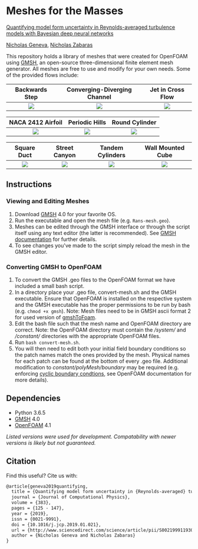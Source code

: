 # Meshes for the Masses

[Quantifying model form uncertainty in Reynolds-averaged turbulence models with Bayesian deep neural networks](https://www.sciencedirect.com/science/article/pii/S0021999119300464)

[Nicholas Geneva](http://nicholasgeneva.com/), [Nicholas Zabaras](https://www.zabaras.com)

This repository holds a library of meshes that were created for OpenFOAM using [GMSH](http://gmsh.info/), an open-source three-dimensional finite element mesh generator. All meshes are free to use and modify for your own needs. Some of the provided flows include:

Backwards Step | Converging-Diverging Channel | Jet in Cross Flow
:-----:|:------:|:-----:
![](../images/meshes/mesh1.png) | ![](../images/meshes/mesh2.png) | ![](../images/meshes/mesh3.png)

NACA 2412 Airfoil | Periodic Hills | Round Cylinder
:-----:|:------:|:-----:
![](../images/meshes/mesh4.png) | ![](../images/meshes/mesh5.png) | ![](../images/meshes/mesh6.png)

Square Duct | Street Canyon | Tandem Cylinders | Wall Mounted Cube | 
:-----:|:------:|:-----:|:------:
![](../images/meshes/mesh7.png) | ![](../images/meshes/mesh8.png) | ![](../images/meshes/mesh9.png) | ![](../images/meshes/mesh10.png)

## Instructions
### Viewing and Editing Meshes
1. Download [GMSH](http://gmsh.info/#Download) 4.0 for your favorite OS.
2. Run the executable and open the mesh file (e.g. `Rans-mesh.geo`).
3. Meshes can be edited through the GMSH interface or through the script itself using any text editor (the latter is recommended). See [GMSH documentation](http://gmsh.info/doc/texinfo/gmsh.html) for further details.
4. To see changes you've made to the script simply reload the mesh in the GMSH editor.
### Converting GMSH to OpenFOAM
1. To convert the GMSH .geo files to the OpenFOAM format we have included a small bash script.
2. In a directory place your .geo file, convert-mesh.sh and the GMSH executable. Ensure that OpenFOAM is installed on the respective system and the GMSH executable has the proper permissions to be run by bash (e.g. `chmod +x gmsh`). Note: Mesh files need to be in GMSH ascii format 2 for used version of [gmshToFoam](https://www.cfd-online.com/Forums/openfoam-meshing/211504-new-version-gmshtofoam.html).
3. Edit the bash file such that the mesh name and OpenFOAM directory are correct. Note: the OpenFOAM directory must contain the */system/* and */constant/* directories with the appropriate OpenFOAM files.
4. Run `bash convert-mesh.sh`.
5. You will then need to edit both your initial field boundary conditions so the patch names match the ones provided by the mesh. Physical names for each patch can be found at the bottom of every .geo file. Additional modification to *constant/polyMesh/boundary* may be required (e.g. enforcing [cyclic boundary condtions](https://www.openfoam.com/documentation/cpp-guide/html/guide-bcs-coupled-cyclic.html), see OpenFOAM documentation for more details). 

## Dependencies
* Python 3.6.5
* [GMSH](http://gmsh.info/#Download) 4.0
* [OpenFOAM](https://www.openfoam.com/) 4.1

*Listed versions were used for development. Compatability with newer versions is likely but not guaranteed.*

## Citation
Find this useful? Cite us with:
```latex
@article{geneva2019quantifying,
  title = {Quantifying model form uncertainty in {Reynolds-averaged} turbulence models with {Bayesian} deep neural networks},
  journal = {Journal of Computational Physics},
  volume = {383},
  pages = {125 - 147},
  year = {2019},
  issn = {0021-9991},
  doi = {10.1016/j.jcp.2019.01.021},
  url = {http://www.sciencedirect.com/science/article/pii/S0021999119300464},
  author = {Nicholas Geneva and Nicholas Zabaras}
}
```
